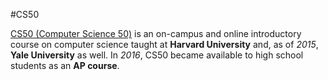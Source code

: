 #CS50 

[CS50 (Computer Science 50)](https://en.wikipedia.org/wiki/CS50) is an on-campus and online introductory course on computer science taught at **Harvard University** and, as of *2015*, **Yale University** as well. In *2016*, CS50 became available to high school students as an **AP course**.